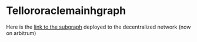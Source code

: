 # Tellororaclemainhgraph

Here is the [link to the subgraph]([https://thegraph.com/studio/subgraph/tellororaclemainhgraph/](https://thegraph.com/explorer/subgraphs/5vJKyvzkSDv6kc5vCbyohvXq1KgCczsSVr58jUaPih6S?view=Overview&chain=arbitrum-one)https://thegraph.com/explorer/subgraphs/5vJKyvzkSDv6kc5vCbyohvXq1KgCczsSVr58jUaPih6S?view=Overview&chain=arbitrum-one) deployed to the decentralized network (now on arbitrum)
